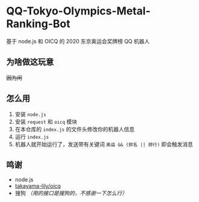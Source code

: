 # QQ-Tokyo-Olympics-Metal-Ranking-Bot
基于 node.js 和 OICQ 的 2020 东京奥运会奖牌榜 QQ 机器人

## 为啥做这玩意
~~因为闲~~

## 怎么用
1. 安装 `node.js`
2. 安装 `request` 和 `oicq` 模块
3. 在本仓库的 `index.js` 的文件头修改你的机器人信息
4. 运行 `index.js`
5. 机器人就开始运行了，发送带有关键词 `奥运 && (排名 || 排行)` 即会触发消息

## 鸣谢
- node.js
- [takayama-lily/oicq](https://github.com/takayama-lily/oicq)
- 搜狗 *（用的接口是搜狗的，不感谢一下怎么行）*

